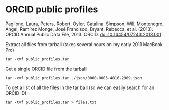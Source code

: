 ORCID public profiles
=====================

Paglione, Laura, Peters, Robert, Oyler, Catalina, Simpson, Will, Montenegro, Angel, Ramírez Monge, José Francisco, Bryant, Rebecca, et al. (2013). ORCID Annual Public Data File, 2013. ORCID. [doi:10.14454/07243.2013.001](http://dx.doi.org/10.14454/07243.2013.001)

Extract all files from tarball (takes several hours on my early 2011 MacBook Pro)

    tar -xvf public_profiles.tar

Get a single ORCID file from the tarball

    tar -xvf public_profiles.tar ./json/0000-0003-4816-2909.json

To get a list of all the files in the tar ball (so we can easily search for an ORCID ID):

    tar -tvf public_profiles.tar > files.txt

